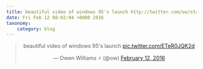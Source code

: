 ```yaml
---
title: beautiful video of windows 95's launch http://twitter.com/ow/status/698034035180888064/video/1
date: Fri Feb 12 08:02:04 +0000 2016
taxonomy:
    category: blog
---
```

<blockquote class="twitter-tweet" align="center"><p lang="en" dir="ltr">beautiful video of windows 95&#39;s launch <a href="http://twitter.com/ow/status/698034035180888064/video/1">pic.twitter.com/ETeR0JQK2d</a></p>&mdash; Owen Williams ⚡️ (@ow) <a href="https://twitter.com/ow/status/698034035180888064">February 12, 2016</a></blockquote>
